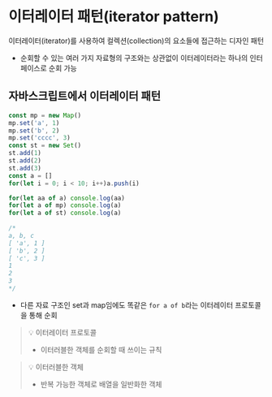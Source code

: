 

# 이터레이터 패턴(iterator pattern)

이터레이터(iterator)를 사용하여 컬렉션(collection)의 요소들에 접근하는 디자인 패턴

- 순회할 수 있는 여러 가지 자료형의 구조와는 상관없이 이터레이터라는 하나의 인터페이스로 순회 가능

## 자바스크립트에서 이터레이터 패턴

```jsx
const mp = new Map() 
mp.set('a', 1)
mp.set('b', 2)
mp.set('cccc', 3) 
const st = new Set() 
st.add(1)
st.add(2)
st.add(3) 
const a = []
for(let i = 0; i < 10; i++)a.push(i)

for(let aa of a) console.log(aa)
for(let a of mp) console.log(a)
for(let a of st) console.log(a)
 
/* 
a, b, c 
[ 'a', 1 ]
[ 'b', 2 ]
[ 'c', 3 ]
1
2
3
*/
```

- 다른 자료 구조인 set과 map임에도 똑같은 `for a of b`라는 이터레이터 프로토콜을 통해 순회


> 💡 이터레이터 프로토콜
>
> - 이터러블한 객체를 순회할 때 쓰이는 규칙

> 💡 이터러블한 객체
>
> - 반복 가능한 객체로 배열을 일반화한 객체
